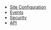 - [Site Configuration](https://wutsi.github.io/site-server/Configuration)
- [Events](Event.md)
- [Security](Security.md)
- [API](https://wutsi.github.io/twitter-server/api/)
